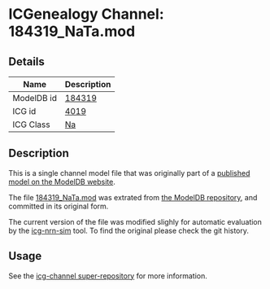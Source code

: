 # ICGenealogy Channel: 184319\_NaTa.mod

## Details

Name | Description
---- | -----------
ModelDB id | [184319](http://senselab.med.yale.edu/ModelDB/ShowModel.cshtml?model=184319)
ICG id | [4019](http://icg.neurotheory.ox.ac.uk/channels/2/4019)
ICG Class | [Na](http://icg.neurotheory.ox.ac.uk/channels/2)

## Description

This is a single channel model file that was originally part of a [published model on the ModelDB website](http://senselab.med.yale.edu/mModelDB/ShowModel.cshtml?model=184319).


The file [184319\_NaTa.mod](184319_NaTa.mod) was extrated from [the ModelDB repository](http://senselab.med.yale.edu/ModelDB/ShowModel.cshtml?model=184319), and committed in its original form.

The current version of the file was modified slighly for automatic evaluation by the [icg-nrn-sim](https://github.com/icgenealogy/icg-nrn-sim) tool. To find the original please check the git history.


## Usage

See the [icg-channel super-repository](https://github.com/icgenealogy/icg-channels) for more information.